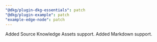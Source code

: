 ```yaml
---
"@dkg/plugin-dkg-essentials": patch
"@dkg/plugin-example": patch
"example-edge-node": patch
---
```


Added Source Knowledge Assets support.
Added Markdown support.
